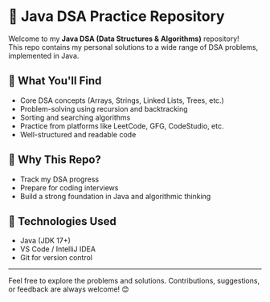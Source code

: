 # 🧠 Java DSA Practice Repository

Welcome to my **Java DSA (Data Structures & Algorithms)** repository!  
This repo contains my personal solutions to a wide range of DSA problems, implemented in Java.

## 📌 What You'll Find
- Core DSA concepts (Arrays, Strings, Linked Lists, Trees, etc.)
- Problem-solving using recursion and backtracking
- Sorting and searching algorithms
- Practice from platforms like LeetCode, GFG, CodeStudio, etc.
- Well-structured and readable code

## 🚀 Why This Repo?
- Track my DSA progress
- Prepare for coding interviews
- Build a strong foundation in Java and algorithmic thinking

## 🔧 Technologies Used
- Java (JDK 17+)
- VS Code / IntelliJ IDEA
- Git for version control

---

Feel free to explore the problems and solutions. Contributions, suggestions, or feedback are always welcome! 😊
